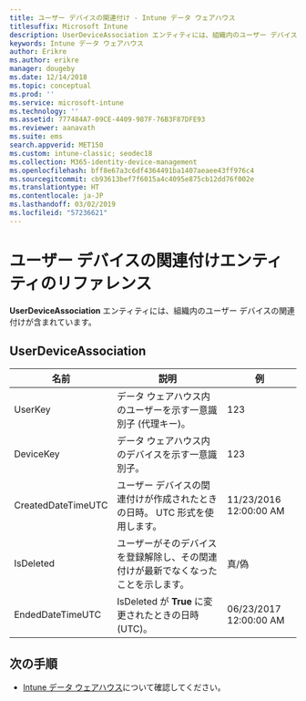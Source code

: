 ```yaml
---
title: ユーザー デバイスの関連付け - Intune データ ウェアハウス
titlesuffix: Microsoft Intune
description: UserDeviceAssociation エンティティには、組織内のユーザー デバイスの関連付けが含まれています。
keywords: Intune データ ウェアハウス
author: Erikre
ms.author: erikre
manager: dougeby
ms.date: 12/14/2018
ms.topic: conceptual
ms.prod: ''
ms.service: microsoft-intune
ms.technology: ''
ms.assetid: 777484A7-09CE-4409-987F-76B3F87DFE93
ms.reviewer: aanavath
ms.suite: ems
search.appverid: MET150
ms.custom: intune-classic; seodec18
ms.collection: M365-identity-device-management
ms.openlocfilehash: bff8e67a3c6df4364491ba1407aeaee43ff976c4
ms.sourcegitcommit: cb93613bef7f6015a4c4095e875cb12dd76f002e
ms.translationtype: HT
ms.contentlocale: ja-JP
ms.lasthandoff: 03/02/2019
ms.locfileid: "57236621"
---
```

# <a name="reference-for-user-device-association-entity"></a>ユーザー デバイスの関連付けエンティティのリファレンス

**UserDeviceAssociation** エンティティには、組織内のユーザー デバイスの関連付けが含まれています。

## <a name="userdeviceassociation"></a>UserDeviceAssociation


|        名前        |                                           説明                                            |        例         |
|--------------------|--------------------------------------------------------------------------------------------------|------------------------|
|      UserKey       |              データ ウェアハウス内のユーザーを示す一意識別子 (代理キー)。               |          123           |
|     DeviceKey      |                      データ ウェアハウス内のデバイスを示す一意識別子。                      |          123           |
| CreatedDateTimeUTC |           ユーザー デバイスの関連付けが作成されたときの日時。 UTC 形式を使用します。           | 11/23/2016 12:00:00 AM |
|     IsDeleted      | ユーザーがそのデバイスを登録解除し、その関連付けが最新でなくなったことを示します。 |       真/偽       |
|  EndedDateTimeUTC  |              IsDeleted が <strong>True</strong> に変更されたときの日時 (UTC)。               | 06/23/2017 12:00:00 AM |

## <a name="next-steps"></a>次の手順

- [Intune データ ウェアハウス](reports-nav-create-intune-reports.md)について確認してください。
